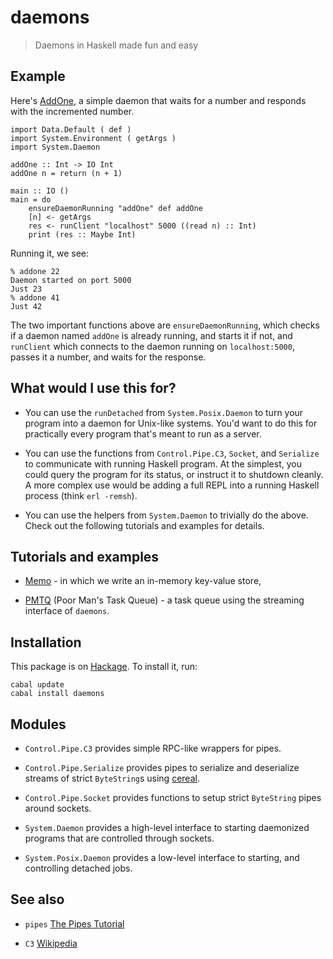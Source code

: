 daemons
=======

> Daemons in Haskell made fun and easy

Example
-------

Here's
[AddOne](https://github.com/scvalex/daemons/blob/master/AddOne.hs), a
simple daemon that waits for a number and responds with the
incremented number.

    import Data.Default ( def )
    import System.Environment ( getArgs )
    import System.Daemon

    addOne :: Int -> IO Int
    addOne n = return (n + 1)

    main :: IO ()
    main = do
        ensureDaemonRunning "addOne" def addOne
        [n] <- getArgs
        res <- runClient "localhost" 5000 ((read n) :: Int)
        print (res :: Maybe Int)

Running it, we see:

    % addone 22
    Daemon started on port 5000
    Just 23
    % addone 41
    Just 42

The two important functions above are `ensureDaemonRunning`, which
checks if a daemon named `addOne` is already running, and starts it if
not, and `runClient` which connects to the daemon running on
`localhost:5000`, passes it a number, and waits for the response.

What would I use this for?
--------------------------

 - You can use the `runDetached` from `System.Posix.Daemon` to turn
   your program into a daemon for Unix-like systems.  You'd want to do
   this for practically every program that's meant to run as a server.

 - You can use the functions from `Control.Pipe.C3`, `Socket`, and
   `Serialize` to communicate with running Haskell program.  At the
   simplest, you could query the program for its status, or instruct
   it to shutdown cleanly.  A more complex use would be adding a full
   REPL into a running Haskell process (think `erl -remsh`).

 - You can use the helpers from `System.Daemon` to trivially do the
   above.  Check out the following tutorials and examples for details.

Tutorials and examples
----------------------

 - [Memo](https://github.com/scvalex/daemons/blob/master/examples/Memo.md) -
   in which we write an in-memory key-value store,

 - [PMTQ](https://github.com/scvalex/daemons/blob/master/examples/PMTQ.hs)
   (Poor Man's Task Queue) - a task queue using the streaming interface
of `daemons`.

Installation
------------

This package is on
[Hackage](http://hackage.haskell.org/package/daemons).  To install
it, run:

    cabal update
    cabal install daemons

Modules
-------

 - `Control.Pipe.C3` provides simple RPC-like wrappers for pipes.

 - `Control.Pipe.Serialize` provides pipes to serialize and
   deserialize streams of strict `ByteString`s using
   [cereal](http://hackage.haskell.org/package/cereal).

 - `Control.Pipe.Socket` provides functions to setup strict
   `ByteString` pipes around sockets.

 - `System.Daemon` provides a high-level interface to starting
   daemonized programs that are controlled through sockets.

 - `System.Posix.Daemon` provides a low-level interface to starting,
   and controlling detached jobs.

See also
--------

 - `pipes` [The Pipes Tutorial](http://hackage.haskell.org/packages/archive/pipes/latest/doc/html/Control-Pipe-Tutorial.html)

 - `C3` [Wikipedia](https://en.wikipedia.org/wiki/Command,_control,_and_communications#Command.2C_control_and_communications)
